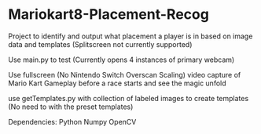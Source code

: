 # Mariokart8-Placement-Recog
Project to identify and output what placement a player is in based on image data and templates (Splitscreen not currently supported)

Use main.py to test (Currently opens 4 instances of primary webcam)

Use fullscreen (No Nintendo Switch Overscan Scaling) video capture of Mario Kart Gameplay before a race starts and see the magic unfold

use getTemplates.py with collection of labeled images to create templates (No need to with the preset templates)

Dependencies:
Python
Numpy
OpenCV
